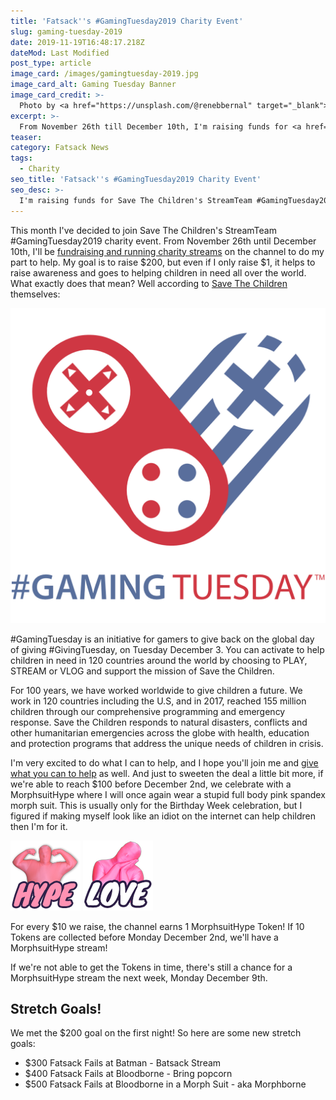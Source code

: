 ```yaml
---
title: 'Fatsack''s #GamingTuesday2019 Charity Event'
slug: gaming-tuesday-2019
date: 2019-11-19T16:48:17.218Z
dateMod: Last Modified
post_type: article
image_card: /images/gamingtuesday-2019.jpg
image_card_alt: Gaming Tuesday Banner
image_card_credit: >-
  Photo by <a href="https://unsplash.com/@renebbernal" target="_blank">Rene Bernal</a> on Unsplash
excerpt: >-
  From November 26th till December 10th, I'm raising funds for <a href="https://www.savethechildren.org/" target="_blank">Save The Children's</a> StreamTeam #GamingTuesday2019 event. The campaign goal is $200, but if we're able to raise $100 before December 2nd I'll celebrate with a MorphsuitHype stream where I'll wear a full body pink spandex morph suit.<div class="flex flex-wrap justify-center mt-4"><a href="https://tiltify.com/@fatsack51/fatsack-gaming-tuesday-2019" target="_blank" class="fs-btn mr-4">View Campaign</a><a href="https://donate.tiltify.com/@fatsack51/fatsack-gaming-tuesday-2019" target="_blank" class="fs-btn">Donate to Campaign</a></div>
teaser:
category: Fatsack News
tags:
  - Charity
seo_title: 'Fatsack''s #GamingTuesday2019 Charity Event'
seo_desc: >-
  I'm raising funds for Save The Children's StreamTeam #GamingTuesday2019 event. More info about the event, as well as where you can donate...
---
```

This month I've decided to join Save The Children's StreamTeam #GamingTuesday2019 charity event. From November 26th until December 10th, I'll be <a href="https://tiltify.com/@fatsack51/fatsack-gaming-tuesday-2019" target="_blank">fundraising and running charity streams</a> on the channel to do my part to help. My goal is to raise $200, but even if I only raise $1, it helps to raise awareness and goes to helping children in need all over the world. What exactly does that mean? Well according to <a href="https://www.savethechildren.org/us/what-we-do" target="_blank">Save The Children</a> themselves:

<div class="flex flex-wrap fs-box bg-fspurple-800 font-mono justify-center my-8 mx-auto"> <div class="flex flex-wrap justify-center pb-4"> <img src="/images/gamingtuesday_logo_color.png" alt="GamingTuesday logo in color">
</div>
<p>#GamingTuesday is an initiative for gamers to give back on the global day of giving #GivingTuesday, on Tuesday December 3. You can activate to help children in need in 120 countries around the world by choosing to PLAY, STREAM or VLOG and support the mission of Save the Children.</p><p>For 100 years, we have worked worldwide to give children a future. We work in 120 countries including the U.S, and in 2017, reached 155 million children through our comprehensive programming and emergency response. Save the Children responds to natural disasters, conflicts and other humanitarian emergencies across the globe with health, education and protection programs that address the unique needs of children in crisis.</p>
</div>

I'm very excited to do what I can to help, and I hope you'll join me and <a href="https://donate.tiltify.com/@fatsack51/fatsack-gaming-tuesday-2019" target="_blank">give what you can to help</a> as well. And just to sweeten the deal a little bit more, if we're able to reach $100 before December 2nd, we celebrate with a MorphsuitHype where I will once again wear a stupid full body pink spandex morph suit. This is usually only for the Birthday Week celebration, but I figured if making myself look like an idiot on the internet can help children then I'm for it.

<div class="flex flex-wrap fs-box bg-fspurple-800 font-mono justify-center my-8 mx-auto"> <div class="flex flex-wrap justify-center pb-4"> <img src="/images/hype-emote.png" alt="FatsacKHype Emote"> <img src="/images/morph-love-emote.png" alt="fsMorphLove Emote">
</div>
<p>For every $10 we raise, the channel earns 1 MorphsuitHype Token! If 10 Tokens are collected before Monday December 2nd, we'll have a MorphsuitHype stream!</p><p>If we're not able to get the Tokens in time, there's still a chance for a MorphsuitHype stream the next week, Monday December 9th.</p>
</div>
<h2>Stretch Goals!</h2>
<p>We met the $200 goal on the first night! So here are some new stretch goals:</p>
<ul>
  <li>$300 Fatsack Fails at Batman - Batsack Stream</li>
  <li>$400 Fatsack Fails at Bloodborne - Bring popcorn</li>
  <li>$500 Fatsack Fails at Bloodborne in a Morph Suit - aka Morphborne</li>
</ul>
